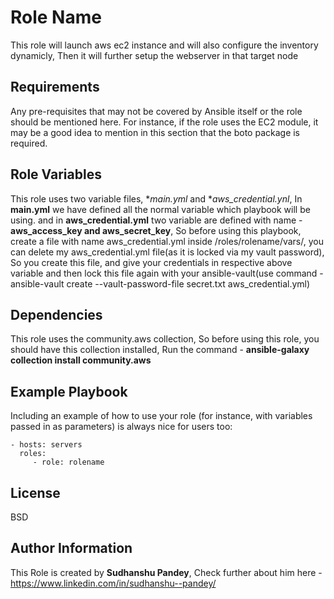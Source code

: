 Role Name
=========

This role will launch aws ec2 instance and will also configure the inventory dynamicly, Then it will further setup the webserver in that target node

Requirements
------------

Any pre-requisites that may not be covered by Ansible itself or the role should be mentioned here. For instance, if the role uses the EC2 module, it may be a good idea to mention in this section that the boto package is required.

Role Variables
--------------

This role uses two variable files, **main.yml* and **aws_credential.ynl*, In **main.yml** we have defined all the normal variable which playbook will be using. and in **aws_credential.yml** two variable are defined with name - **aws_access_key and aws_secret_key**, So before using this playbook, create a file with name aws_credential.yml inside /roles/rolename/vars/, you can delete my aws_credential.yml file(as it is locked via my vault password), So you create this file, and give your credentials in respective above variable and then lock this file again with your ansible-vault(use command - ansible-vault create --vault-password-file secret.txt aws_credential.yml)

Dependencies
------------

This role uses the community.aws collection, So before using this role, you should have this collection installed, Run the command - **ansible-galaxy collection install community.aws**

Example Playbook
----------------

Including an example of how to use your role (for instance, with variables passed in as parameters) is always nice for users too:

    - hosts: servers
      roles:
         - role: rolename

License
-------

BSD

Author Information
------------------

This Role is created by **Sudhanshu Pandey**, Check further about him here - https://www.linkedin.com/in/sudhanshu--pandey/
